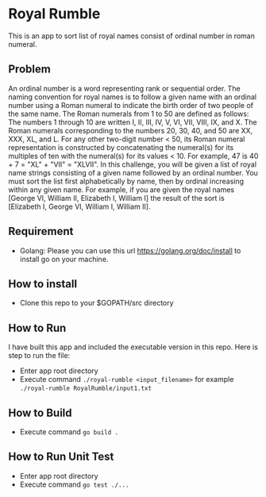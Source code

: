 # Royal Rumble
This is an app to sort list of royal names consist of ordinal number in roman numeral.
## Problem
An ordinal number is a word representing rank or sequential order. The naming convention for royal names is to follow a given name with an ordinal number using a Roman numeral to indicate the birth order of two people of the same name.
The Roman numerals from 1 to 50 are defined as follows: The numbers 1 through 10 are written I, II, III, IV, V, VI, VII, VIII, IX, and X. The Roman numerals corresponding to the numbers 20, 30, 40, and 50 are XX, XXX, XL, and L. For any other two-digit number < 50, its Roman numeral representation is constructed by concatenating the numeral(s) for its multiples of ten with the numeral(s) for its values < 10. For example, 47 is 40 + 7 = "XL" + "VII" = "XLVII".
In this challenge, you will be given a list of royal name strings consisting of a given name followed by an ordinal number. You must sort the list first alphabetically by name, then by ordinal increasing within any given name.
For example, if you are given the royal names [George VI, William II, Elizabeth I, William I] the result of the sort is [Elizabeth I, George VI, William I, William II].

## Requirement
- Golang: Please you can use this url https://golang.org/doc/install to install go on your machine.

## How to install
- Clone this repo to your $GOPATH/src directory

## How to Run
I have built this app and included the executable version in this repo. Here is step to run the file:

- Enter app root directory
- Execute command `./royal-rumble <input_filename>` for example `./royal-rumble RoyalRumble/input1.txt`

## How to Build
- Execute command `go build .`

## How to Run Unit Test
- Enter app root directory
- Execute command `go test ./...`

